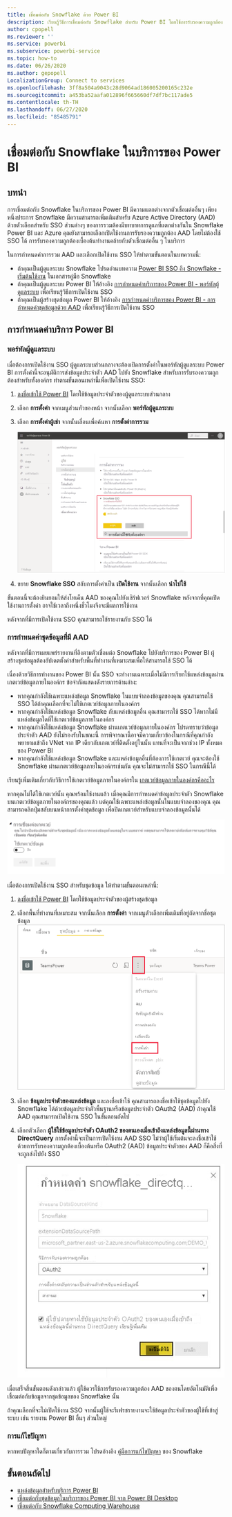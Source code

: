 ```yaml
---
title: เชื่อมต่อกับ Snowflake ด้วย Power BI
description: เรียนรู้วิธีการเชื่อมต่อกับ Snowflake สำหรับ Power BI โดยใช้การรับรองความถูกต้อง SSO
author: cpopell
ms.reviewer: ''
ms.service: powerbi
ms.subservice: powerbi-service
ms.topic: how-to
ms.date: 06/26/2020
ms.author: gepopell
LocalizationGroup: Connect to services
ms.openlocfilehash: 3ff8a504a9043c28d9064ad186005200165c232e
ms.sourcegitcommit: a453ba52aafa012896f665660df7df7bc117ade5
ms.contentlocale: th-TH
ms.lasthandoff: 06/27/2020
ms.locfileid: "85485791"
---
```

# <a name="connect-to-snowflake-in-power-bi-service"></a>เชื่อมต่อกับ Snowflake ในบริการของ Power BI

## <a name="introduction"></a>บทนำ

การเชื่อมต่อกับ Snowflake ในบริการของ Power BI มีความแตกต่างจากตัวเชื่อมต่ออื่นๆ เพียงหนึ่งประการ Snowflake มีความสามารถเพิ่มเติมสำหรับ Azure Active Directory (AAD) ด้วยตัวเลือกสำหรับ SSO ส่วนต่างๆ ของการรวมต้องมีบทบาทการดูแลที่แตกต่างกันใน Snowflake Power BI และ Azure คุณยังสามารถเลือกเปิดใช้งานการรับรองความถูกต้อง AAD โดยไม่ต้องใช้ SSO ได้ การรับรองความถูกต้องเบื้องต้นทำงานคล้ายกับตัวเชื่อมต่ออื่น ๆ ในบริการ

ในการกำหนดค่าการรวม AAD และเลือกเปิดใช้งาน SSO ให้ทำตามขั้นตอนในบทความนี้:

* ถ้าคุณเป็นผู้ดูแลระบบ Snowflake โปรดอ่านบทความ [Power BI SSO ถึง Snowflake - เริ่มต้นใช้งาน](https://docs.snowflake.com/en/user-guide/oauth-powerbi.html) ในเอกสารคู่มือ Snowflake
* ถ้าคุณเป็นผู้ดูแลระบบ Power BI ให้อ้างอิง [การกำหนดค่าบริการของ Power BI - พอร์ทัลผู้ดูแลระบบ](service-connect-snowflake.md#admin-portal) เพื่อเรียนรู้วิธีการเปิดใช้งาน SSO
* ถ้าคุณเป็นผู้สร้างชุดข้อมูล Power BI ให้อ้างอิง [การกำหนดค่าบริการของ Power BI - การกำหนดค่าชุดข้อมูลด้วย AAD](service-connect-snowflake.md#configuring-a-dataset-with-aad) เพื่อเรียนรู้วิธีการเปิดใช้งาน SSO

## <a name="power-bi-service-configuration"></a>การกำหนดค่าบริการ Power BI

### <a name="admin-portal"></a>พอร์ทัลผู้ดูแลระบบ

เมื่อต้องการเปิดใช้งาน SSO ผู้ดูแลระบบส่วนกลางจะต้องเปิดการตั้งค่าในพอร์ทัลผู้ดูแลระบบ Power BI การตั้งค่านี้จะอนุมัติการส่งข้อมูลประจำตัว AAD ไปยัง Snowflake สำหรับการรับรองความถูกต้องสำหรับทั้งองค์กร ทำตามขั้นตอนเหล่านี้เพื่อเปิดใช้งาน SSO:

1. [ลงชื่อเข้าใช้ Power BI](https://app.powerbi.com) โดยใช้ข้อมูลประจำตัวของผู้ดูแลระบบส่วนกลาง
1. เลือก **การตั้งค่า** จากเมนูส่วนหัวของหน้า จากนั้นเลือก **พอร์ทัลผู้ดูแลระบบ**
1. เลือก **การตั้งค่าผู้เช่า** จากนั้นเลื่อนเพื่อค้นหา **การตั้งค่าการรวม**

   ![การตั้งค่าผู้ดูแลระบบผู้เช่าสำหรับ Snowflake SSO](media/service-connect-snowflake/snowflake-sso-tenant.png)

4. ขยาย **Snowflake SSO** สลับการตั้งค่าเป็น **เปิดใช้งาน** จากนั้นเลือก **นำไปใช้**

ขั้นตอนนี้จะต้องยินยอมให้ส่งโทเค็น AAD ของคุณไปยังเซิร์ฟเวอร์ Snowflake หลังจากที่คุณเปิดใช้งานการตั้งค่า อาจใช้เวลาถึงหนึ่งชั่วโมงจึงจะมีผลการใช้งาน

หลังจากที่มีการเปิดใช้งาน SSO คุณสามารถใช้รายงานกับ SSO ได้

### <a name="configuring-a-dataset-with-aad"></a>การกำหนดค่าชุดข้อมูลที่มี AAD

หลังจากที่มีการเผยแพร่รายงานที่อิงตามตัวเชื่อมต่อ Snowflake ไปยังบริการของ Power BI ผู้สร้างชุดข้อมูลต้องอัปเดตตั้งค่าสำหรับพื้นที่ทำงานที่เหมาะสมเพื่อให้สามารถใช้ SSO ได้

เนื่องด้วยวิธีการทำงานของ Power BI นั้น SSO จะทำงานเฉพาะเมื่อไม่มีการเรียกใช้แหล่งข้อมูลผ่านเกตเวย์ข้อมูลภายในองค์กร ข้อจำกัดแสดงดังรายการด้านล่าง:

* หากคุณกำลังใช้เฉพาะแหล่งข้อมูล Snowflake ในแบบจำลองข้อมูลของคุณ คุณสามารถใช้ SSO ได้ถ้าคุณเลือกที่จะไม่ใช้เกตเวย์ข้อมูลภายในองค์กร
* หากคุณกำลังใช้แหล่งข้อมูล Snowflake กับแหล่งข้อมูลอื่น คุณสามารถใช้ SSO ได้หากไม่มีแหล่งข้อมูลใดที่ใช้เกตเวย์ข้อมูลภายในองค์กร
* หากคุณกำลังใช้แหล่งข้อมูล Snowflake ผ่านเกตเวย์ข้อมูลภายในองค์กร โปรดทราบว่าข้อมูลประจำตัว AAD ยังไม่รองรับในขณะนี้ การพิจารณานี้อาจมีความเกี่ยวข้องในกรณีที่คุณกำลังพยายามเข้าถึง VNet จาก IP เดียวกับเกตเวย์ที่ติดตั้งอยู่ในนั้น แทนที่จะเป็นจากช่วง IP ทั้งหมดของ Power BI
* หากคุณกำลังใช้แหล่งข้อมูล Snowflake และแหล่งข้อมูลอื่นที่ต้องการใช้เกตเวย์ คุณจะต้องใช้ Snowflake ผ่านเกตเวย์ข้อมูลภายในองค์กรเช่นกัน คุณจะไม่สามารถใช้ SSO ในกรณีนี้ได้

เรียนรู้เพิ่มเติมเกี่ยวกับวิธีการใช้เกตเวย์ข้อมูลภายในองค์กรใน [เกตเวย์ข้อมูลภายในองค์กรคืออะไร](service-gateway-onprem.md)

หากคุณไม่ได้ใช้เกตเวย์นั้น คุณพร้อมใช้งานแล้ว เมื่อคุณมีการกำหนดค่าข้อมูลประจำตัว Snowflake บนเกตเวย์ข้อมูลภายในองค์กรของคุณแล้ว แต่คุณใช้เฉพาะแหล่งข้อมูลนั้นในแบบจำลองของคุณ คุณสามารถคลิกปุ่มสลับบนหน้าการตั้งค่าชุดข้อมูล เพื่อปิดเกตเวย์สำหรับแบบจำลองข้อมูลนั้นได้

![การตั้งค่าชุดข้อมูลเพื่อสลับปิดเกตเวย์](media/service-connect-snowflake/snowflake-gateway-toggle-off.png)

เมื่อต้องการเปิดใช้งาน SSO สำหรับชุดข้อมูล ให้ทำตามขั้นตอนเหล่านี้:

1. [ลงชื่อเข้าใช้ Power BI](https://app.powerbi.com) โดยใช้ข้อมูลประจำตัวของผู้สร้างชุดข้อมูล
1. เลือกพื้นที่ทำงานที่เหมาะสม จากนั้นเลือก **การตั้งค่า** จากเมนูตัวเลือกเพิ่มเติมที่อยู่ถัดจากชื่อชุดข้อมูล
  ![เมนูตัวเลือกเพิ่มเติมจะปรากฏขึ้นเมื่อเลื่อนเมาส์](media/service-connect-snowflake/dataset-settings-2.png)
1. เลือก **ข้อมูลประจำตัวของแหล่งข้อมูล** และลงชื่อเข้าใช้ คุณสามารถลงชื่อเข้าใช้ชุดข้อมูลไปยัง Snowflake ได้ด้วยข้อมูลประจำตัวพื้นฐานหรือข้อมูลประจำตัว OAuth2 (AAD) ถ้าคุณใช้ AAD คุณสามารถเปิดใช้งาน SSO ในขั้นตอนถัดไป
1. เลือกตัวเลือก **ผู้ใช้ใช้ข้อมูลประจำตัว OAuth2 ของตนเองเมื่อเข้าถึงแหล่งข้อมูลนี้ผ่านทาง DirectQuery** การตั้งค่านี้จะเป็นการเปิดใช้งาน AAD SSO ไม่ว่าผู้ใช้เริ่มต้นจะลงชื่อเข้าใช้ด้วยการรับรองความถูกต้องเบื้องต้นหรือ OAuth2 (AAD) ข้อมูลประจำตัวของ AAD ก็คือสิ่งที่จะถูกส่งไปยัง SSO

    ![การตั้งค่าชุดข้อมูลสำหรับ Snowflake SSO](media/service-connect-snowflake/snowflake-sso-cred-ui.png)

เมื่อเสร็จสิ้นขั้นตอนดังกล่าวแล้ว ผู้ใช้ควรใช้การรับรองความถูกต้อง AAD ของตนโดยอัตโนมัติเพื่อเชื่อมต่อกับข้อมูลจากชุดข้อมูลของ Snowflake นั้น

ถ้าคุณเลือกที่จะไม่เปิดใช้งาน SSO จากนั้นผู้ใช้จะรีเฟรชรายงานจะใช้ข้อมูลประจำตัวของผู้ใช้ที่เข้าสู่ระบบ เช่น รายงาน Power BI อื่นๆ ส่วนใหญ่

### <a name="troubleshooting"></a>การแก้ไขปัญหา

หากพบปัญหาใดก็ตามเกี่ยวกับการรวม โปรดอ้างอิง [คู่มือการแก้ไขปัญหา](https://docs.snowflake.com/en/user-guide/oauth-powerbi.html#troubleshooting) ของ Snowflake

## <a name="next-steps"></a>ขั้นตอนถัดไป

* [แหล่งข้อมูลสำหรับบริการ Power BI](service-get-data.md)
* [เชื่อมต่อกับชุดข้อมูลในบริการของ Power BI จาก Power BI Desktop](desktop-report-lifecycle-datasets.md)
* [เชื่อมต่อกับ Snowflake Computing Warehouse](desktop-connect-snowflake.md)